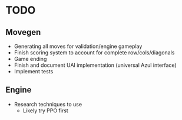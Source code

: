 # TODO

## Movegen
- Generating all moves for validation/engine gameplay
- Finish scoring system to account for complete row/cols/diagonals
- Game ending
- Finish and document UAI implementation (universal Azul interface)
- Implement tests

## Engine
- Research techniques to use
    - Likely try PPO first